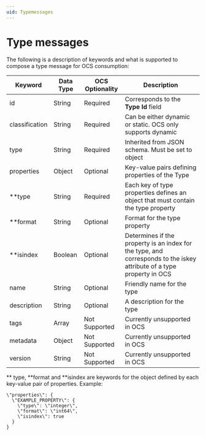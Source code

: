 ```yaml
---
uid: Typemessages
---
```


# Type messages

The following is a description of keywords and what is supported to
compose a type message for OCS consumption:

| Keyword | Data Type | OCS Optionality | Description |
| ------- | --------- | --------------- | ----------- |
| id | String | Required | Corresponds to the **Type Id** field |
| classification | String | Required | Can be either dynamic or static. OCS only supports dynamic |
| type | String | Required | Inherited from JSON schema. Must be set to object |
| properties | Object | Optional | Key-value pairs defining properties of the Type |
| \*\*type | String | Required | Each key of type properties defines an object that must contain the type property |
| \*\*format | String | Optional | Format for the type property |
| \*\*isindex | Boolean | Optional | Determines if the property is an index for the type, and corresponds to the iskey attribute of a type property in OCS |
| name | String | Optional | Friendly name for the type |
| description | String | Optional | A description for the type |
| tags | Array | Not Supported | Currently unsupported in OCS |
| metadata | Object | Not Supported | Currently unsupported in OCS |
| version | String | Not Supported | Currently unsupported in OCS |

\*\* type, \*\*format and \*\*isindex are keywords for the object
defined by each key-value pair of properties. Example:
```
\"properties\": {
  \"EXAMPLE_PROPERTY\": {
    \"type\": \"integer\",
    \"format\": \"int64\",
    \"isindex\": true
  }
}
```
